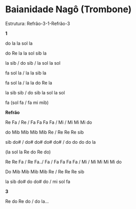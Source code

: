 # **Baianidade Nagô (Trombone)**

Estrutura: Refrão-3-1-Refrão-3

**1**

do la la sol la

do Re la la sol sib la

la sib / do sib / la sol la sol

fa sol la / la la sib la

fa sol la / la la do Re la

la sib sib / do sib la sol la sol

fa (sol fa / fa mi mib)

**Refrão**

Re Fa / Re / Fa Fa Fa Fa / Mi / Mi Mi Mi do

do Mib Mib Mib Mib Re / Re Re Re sib

sib do# / do# do# do# do# / do do do do la

(la sol la Re do Re do)

Re Re Fa / Re Fa../ Fa / Fa Fa Fa Fa / Mi / Mi Mi Mi Mi do

Do Mib Mib Mib Mib Re / Re Re Re sib

la sib do# do do# do / mi sol fa

**3**

Re do Re do / do la...